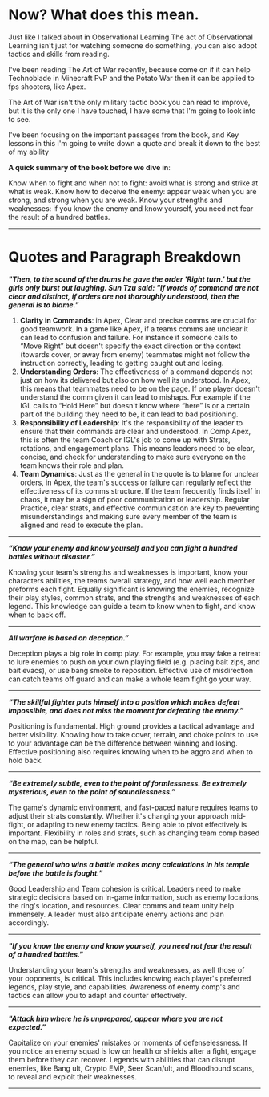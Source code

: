 
# Now? What does this mean.


Just like I talked about in Observational Learning The act of Observational Learning isn't just for watching someone do something, you can also adopt tactics and skills from reading.

I've been reading The Art of War recently, because come on if it can help Technoblade in Minecraft PvP and the Potato War then it can be applied to fps shooters, like Apex.

The Art of War isn't the only military tactic book you can read to improve, but it is the only one I have touched, I have some that I'm going to look into to see.

I've been focusing on the important passages from the book, and Key lessons in this I'm going to write down a quote and break it down to the best of my ability

**A quick summary of the book before we dive in**:

Know when to fight and when not to fight: avoid what is strong and strike at what is weak. Know how to deceive the enemy: appear weak when you are strong, and strong when you are weak. Know your strengths and weaknesses: if you know the enemy and know yourself, you need not fear the result of a hundred battles.

***

# Quotes and Paragraph Breakdown

***"Then, to the sound of the drums he gave the order 'Right turn.' but the girls only burst out laughing. Sun Tzu said: "If words of command are not clear and distinct, if orders are not thoroughly understood, then the general is to blame."***

1. **Clarity in Commands**: in Apex, Clear and precise comms are crucial for good teamwork. In a game like Apex, if a teams comms are unclear it can lead to confusion and failure. For instance if someone calls to “Move Right” but doesn't specify the exact direction or the context (towards cover, or away from enemy) teammates might not follow the instruction correctly, leading to getting caught out and losing.
2. **Understanding Orders**: The effectiveness of a command depends not just on how its delivered but also on how well its understood. In Apex, this means that teammates need to be on the page. If one player doesn't understand the comm given it can lead to mishaps. For example if the IGL calls to “Hold Here” but doesn't know where “here” is or a certain part of the building they need to be, it can lead to bad positioning.
3. **Responsibility of Leadership**: It's the responsibility of the leader to ensure that their commands are clear and understood. In Comp Apex, this is often the team Coach or IGL's job to come up with Strats, rotations, and engagement plans. This means leaders need to be clear, concise, and check for understanding to make sure everyone on the team knows their role and plan.
4. **Team Dynamics**: Just as the general in the quote is to blame for unclear orders, in Apex, the team's success or failure can regularly reflect the effectiveness of its comms structure. If the team frequently finds itself in chaos, it may be a sign of poor communication or leadership. Regular Practice, clear strats, and effective communication are key to preventing misunderstandings and making sure every member of the team is aligned and read to execute the plan.


***

***“Know your enemy and know yourself and you can fight a hundred battles without disaster.”***

Knowing your team's strengths and weaknesses is important, know your characters abilities, the teams overall strategy, and how well each member preforms each fight.
Equally significant is knowing the enemies,  recognize their play styles, common strats, and the strengths and weaknesses of each legend. This knowledge can guide a team to know when to fight, and know when to back off.

***
***All warfare is based on deception.”*** 

Deception plays a big role in comp play. For example, you may fake a retreat to lure enemies to push on your own playing field (e.g. placing bait zips, and bait evacs), or use bang smoke to reposition. Effective use of misdirection can catch teams off guard and can make a whole team fight go your way.

***
***“The skillful fighter puts himself into a position which makes defeat impossible, and does not miss the moment for defeating the enemy.”***

Positioning is fundamental. High ground provides a tactical advantage and better visibility. Knowing how to take cover, terrain, and choke points to use to your advantage can be the difference between winning and losing. Effective positioning also requires knowing when to be aggro and when to hold back.

***
***“Be extremely subtle, even to the point of formlessness. Be extremely mysterious, even to the point of soundlessness.”***

The game's dynamic environment, and fast-paced nature requires teams to adjust their strats constantly. Whether it's changing your approach mid-fight, or adapting to new enemy tactics. Being able to pivot effectively is important. Flexibility in roles and strats, such as changing team comp based on the map, can be helpful.

***
***“The general who wins a battle makes many calculations in his temple before the battle is fought.”***

Good Leadership and Team cohesion is critical. Leaders need to make strategic decisions based on in-game information, such as enemy locations, the ring's location, and resources. Clear comms and team unity help immensely. A leader must also anticipate enemy actions and plan accordingly.

***
***"If you know the enemy and know yourself, you need not fear the result of a hundred battles."***

Understanding your team's strengths and weaknesses, as well those of your opponents, is critical. This includes knowing each player's preferred legends, play style, and capabilities. Awareness of enemy comp's and tactics can allow you to adapt and counter effectively.

***
***"Attack him where he is unprepared, appear where you are not expected.”***

Capitalize on your enemies' mistakes or moments of defenselessness. If you notice an enemy squad is low on health or shields after a fight, engage them before they can recover. Legends with abilities that can disrupt enemies, like Bang ult, Crypto EMP, Seer Scan/ult, and Bloodhound scans, to reveal and exploit their weaknesses.

***

